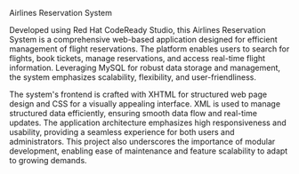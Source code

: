 
Airlines Reservation System

Developed using Red Hat CodeReady Studio, this Airlines Reservation System is a comprehensive web-based application designed for efficient management of flight reservations. The platform enables users to search for flights, book tickets, manage reservations, and access real-time flight information. Leveraging MySQL for robust data storage and management, the system emphasizes scalability, flexibility, and user-friendliness.

The system's frontend is crafted with XHTML for structured web page design and CSS for a visually appealing interface. XML is used to manage structured data efficiently, ensuring smooth data flow and real-time updates. The application architecture emphasizes high responsiveness and usability, providing a seamless experience for both users and administrators. This project also underscores the importance of modular development, enabling ease of maintenance and feature scalability to adapt to growing demands.

